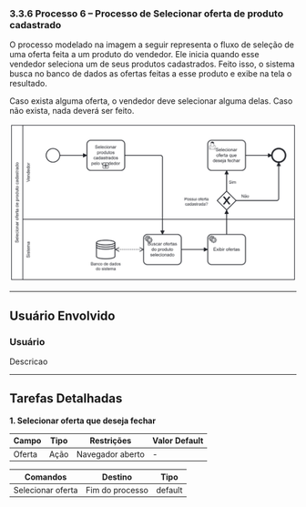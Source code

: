### 3.3.6 Processo 6 – Processo de Selecionar oferta de produto cadastrado

O processo modelado na imagem a seguir representa o fluxo de seleção de uma oferta feita a um produto do vendedor. Ele inicia quando esse vendedor seleciona um de seus produtos cadastrados. Feito isso, o sistema busca no banco de dados as ofertas feitas a esse produto e exibe na tela o resultado.

Caso exista alguma oferta, o vendedor deve selecionar alguma delas. Caso não exista, nada deverá ser feito.

![Processo de Selecionar oferta de produto cadastrado](../images/processo06-selecionar-oferta-de-produto-cadastrado.png "Modelo BPMN do Processo 6.")

---

## **Usuário Envolvido**

### **Usuário**
Descricao

---

## **Tarefas Detalhadas**

**1. Selecionar oferta que deseja fechar**

| **Campo** | **Tipo** | **Restrições** | **Valor Default** |
|-----------|---------|---------------|------------------|
| Oferta | Ação | Navegador aberto | - |

| **Comandos**         |  **Destino**                   | **Tipo**          |
| ---                  | ---                            | ---               |
| Selecionar oferta | Fim do processo | default |
